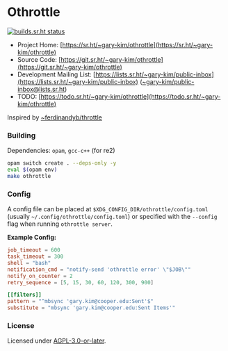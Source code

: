 # Othrottle

[![builds.sr.ht status](https://builds.sr.ht/~gary-kim/othrottle/commits/master/build.yaml.svg)](https://builds.sr.ht/~gary-kim/othrottle/commits/master/build.yaml?)

* Project Home: [https://sr.ht/~gary-kim/othrottle](https://sr.ht/~gary-kim/othrottle)
* Source Code: [https://git.sr.ht/~gary-kim/othrottle](https://git.sr.ht/~gary-kim/othrottle)
* Development Mailing List: [https://lists.sr.ht/~gary-kim/public-inbox](https://lists.sr.ht/~gary-kim/public-inbox) ([~gary-kim/public-inbox@lists.sr.ht](mailto:~gary-kim/public-inbox@lists.sr.ht))
* TODO: [https://todo.sr.ht/~gary-kim/othrottle](https://todo.sr.ht/~gary-kim/othrottle)

Inspired by [~ferdinandyb/throttle](https://sr.ht/~ferdinandyb/throttle/)

### Building

Dependencies: `opam`, `gcc-c++` (for re2)

``` bash
opam switch create . --deps-only -y
eval $(opam env)
make othrottle
```

### Config

A config file can be placed at `$XDG_CONFIG_DIR/othrottle/config.toml` (usually
`~/.config/othrottle/config.toml`) or specified with the `--config` flag when
running `othrottle server`.

**Example Config:**

```toml
job_timeout = 600
task_timeout = 300
shell = "bash"
notification_cmd = "notify-send 'othrottle error' \"$JOB\""
notify_on_counter = 2
retry_sequence = [5, 15, 30, 60, 120, 300, 900]

[[filters]]
pattern = "^mbsync 'gary.kim@cooper.edu:Sent'$"
substitute = "mbsync 'gary.kim@cooper.edu:Sent Items'"
```

### License

Licensed under [AGPL-3.0-or-later](./LICENSE).

